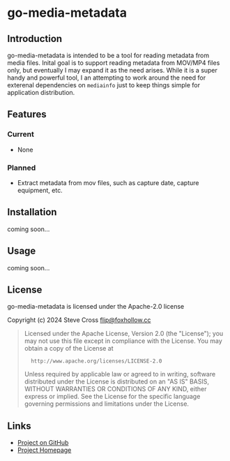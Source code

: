 # go-media-metadata

## Introduction

go-media-metadata is intended to be a tool for reading metadata from media files. Inital goal is to support reading metadata from MOV/MP4 files only, but eventually I may expand it as the need arises. While it is a super handy and powerful tool, I an attempting to work around the need for exterenal dependencies on `mediainfo` just to keep things simple for application distribution.

## Features

### Current
  - None

### Planned 
  - Extract metadata from mov files, such as capture date, capture equipment, etc.

## Installation

coming soon...

## Usage

coming soon...

## License

go-media-metadata is licensed under the Apache-2.0 license

Copyright (c) 2024 Steve Cross <flip@foxhollow.cc>

>  Licensed under the Apache License, Version 2.0 (the "License");
>  you may not use this file except in compliance with the License.
>  You may obtain a copy of the License at
>
>       http://www.apache.org/licenses/LICENSE-2.0
>
>  Unless required by applicable law or agreed to in writing, software
>  distributed under the License is distributed on an "AS IS" BASIS,
>  WITHOUT WARRANTIES OR CONDITIONS OF ANY KIND, either express or implied.
>  See the License for the specific language governing permissions and
>  limitations under the License.


## Links

- [Project on GitHub](https://github.com/hairlesshobo/go-media-metadata/)
- [Project Homepage](https://www.foxhollow.cc/projects/go-media-metadata/)